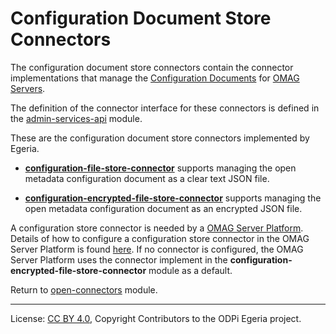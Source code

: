 <!-- SPDX-License-Identifier: CC-BY-4.0 -->
<!-- Copyright Contributors to the ODPi Egeria project. -->

# Configuration Document Store Connectors

The configuration document store connectors contain the connector implementations that manage
the [Configuration Documents](../../../admin-services/docs/concepts/configuration-document.md)
for [OMAG Servers](../../../admin-services/docs/concepts/omag-server.md).

The definition of the connector interface for these connectors is
defined in the [admin-services-api](../../../admin-services/admin-services-api) module.

These are the configuration document store connectors implemented by Egeria.

* **[configuration-file-store-connector](configuration-file-store-connector)** supports managing the
open metadata configuration document as a clear text JSON file.

* **[configuration-encrypted-file-store-connector](configuration-encrypted-file-store-connector)** supports managing
the open metadata configuration document as an encrypted JSON file.

A configuration store connector is needed by a
[OMAG Server Platform](../../../admin-services/docs/concepts/omag-server-platform.md).
Details of how to configure a configuration store connector in the
OMAG Server Platform is found [here](../../../admin-services/docs/user/configuring-the-configuration-document-store.md).
If no connector is configured, the OMAG Server Platform uses
the connector implement in the **configuration-encrypted-file-store-connector**
module as a default.

Return to [open-connectors](..) module.

----
License: [CC BY 4.0](https://creativecommons.org/licenses/by/4.0/),
Copyright Contributors to the ODPi Egeria project.
